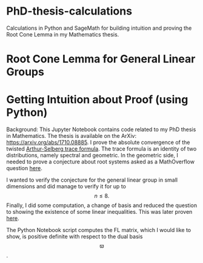 # PhD-thesis-calculations
Calculations in Python and SageMath for building intuition and proving the Root Cone Lemma in my Mathematics thesis. 

# Root Cone Lemma for General Linear Groups

# Getting Intuition about Proof (using Python)

Background: This Jupyter Notebook contains code related to my PhD thesis in Mathematics. The thesis is available on the ArXiv: https://arxiv.org/abs/1710.08885. I prove the absolute convergence of the twisted [Arthur-Selberg trace formula](https://en.wikipedia.org/wiki/Arthur%E2%80%93Selberg_trace_formula). The trace formula is an identity of two distributions, namely spectral and geometric. In the geometric side, I needed to prove a conjecture about root systems asked as a MathOverflow question [here](https://mathoverflow.net/questions/259765/technical-lemma-on-root-systems-reduced-to-linear-algebra). 

I wanted to verify the conjecture for the general linear group in small dimensions and did manage to verify it for up to $$n \leq 8.$$ Finally, I did some computation, a change of basis and reduced the question to showing the existence of some linear inequalities. This was later proven [here](https://mathoverflow.net/questions/260545/existence-of-solution-to-these-inequalities). 

The Python Notebook script computes the FL matrix, which I would like to show, is positive definite with respect to the dual basis $$\varpi$$. 

